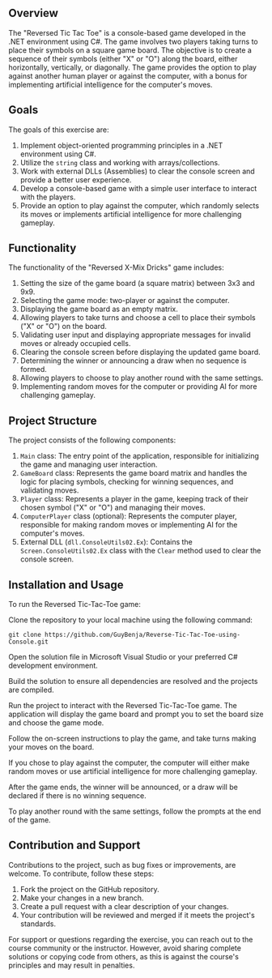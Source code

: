 ## Overview

The "Reversed Tic Tac Toe" is a console-based game developed in the .NET environment using C#. The game involves two players taking turns to place their symbols on a square game board. The objective is to create a sequence of their symbols (either "X" or "O") along the board, either horizontally, vertically, or diagonally. The game provides the option to play against another human player or against the computer, with a bonus for implementing artificial intelligence for the computer's moves.

## Goals

The goals of this exercise are:

1. Implement object-oriented programming principles in a .NET environment using C#.
2. Utilize the `string` class and working with arrays/collections.
3. Work with external DLLs (Assemblies) to clear the console screen and provide a better user experience.
4. Develop a console-based game with a simple user interface to interact with the players.
5. Provide an option to play against the computer, which randomly selects its moves or implements artificial intelligence for more challenging gameplay.

## Functionality

The functionality of the "Reversed X-Mix Dricks" game includes:

1. Setting the size of the game board (a square matrix) between 3x3 and 9x9.
2. Selecting the game mode: two-player or against the computer.
3. Displaying the game board as an empty matrix.
4. Allowing players to take turns and choose a cell to place their symbols ("X" or "O") on the board.
5. Validating user input and displaying appropriate messages for invalid moves or already occupied cells.
6. Clearing the console screen before displaying the updated game board.
7. Determining the winner or announcing a draw when no sequence is formed.
8. Allowing players to choose to play another round with the same settings.
9. Implementing random moves for the computer or providing AI for more challenging gameplay.

## Project Structure

The project consists of the following components:

1. `Main` class: The entry point of the application, responsible for initializing the game and managing user interaction.
2. `GameBoard` class: Represents the game board matrix and handles the logic for placing symbols, checking for winning sequences, and validating moves.
3. `Player` class: Represents a player in the game, keeping track of their chosen symbol ("X" or "O") and managing their moves.
4. `ComputerPlayer` class (optional): Represents the computer player, responsible for making random moves or implementing AI for the computer's moves.
5. External DLL (`dll.ConsoleUtils02.Ex`): Contains the `Screen.ConsoleUtils02.Ex` class with the `Clear` method used to clear the console screen.

## Installation and Usage

To run the Reversed Tic-Tac-Toe game:

Clone the repository to your local machine using the following command:

```
git clone https://github.com/GuyBenja/Reverse-Tic-Tac-Toe-using-Console.git
```

Open the solution file in Microsoft Visual Studio or your preferred C# development environment.

Build the solution to ensure all dependencies are resolved and the projects are compiled.

Run the project to interact with the Reversed Tic-Tac-Toe game. The application will display the game board and prompt you to set the board size and choose the game mode.

Follow the on-screen instructions to play the game, and take turns making your moves on the board.

If you chose to play against the computer, the computer will either make random moves or use artificial intelligence for more challenging gameplay.

After the game ends, the winner will be announced, or a draw will be declared if there is no winning sequence.

To play another round with the same settings, follow the prompts at the end of the game.

## Contribution and Support

Contributions to the project, such as bug fixes or improvements, are welcome. To contribute, follow these steps:

1. Fork the project on the GitHub repository.
2. Make your changes in a new branch.
3. Create a pull request with a clear description of your changes.
4. Your contribution will be reviewed and merged if it meets the project's standards.

For support or questions regarding the exercise, you can reach out to the course community or the instructor. However, avoid sharing complete solutions or copying code from others, as this is against the course's principles and may result in penalties.
